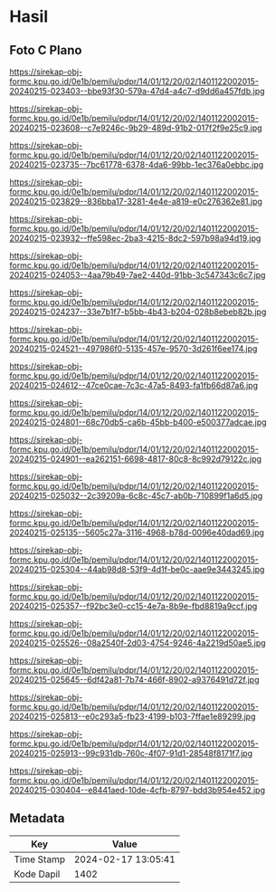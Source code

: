 # Hasil

## Foto C Plano

https://sirekap-obj-formc.kpu.go.id/0e1b/pemilu/pdpr/14/01/12/20/02/1401122002015-20240215-023403--bbe93f30-579a-47d4-a4c7-d9dd6a457fdb.jpg

https://sirekap-obj-formc.kpu.go.id/0e1b/pemilu/pdpr/14/01/12/20/02/1401122002015-20240215-023608--c7e9246c-9b29-489d-91b2-017f2f9e25c9.jpg

https://sirekap-obj-formc.kpu.go.id/0e1b/pemilu/pdpr/14/01/12/20/02/1401122002015-20240215-023735--7bc61778-6378-4da6-99bb-1ec376a0ebbc.jpg

https://sirekap-obj-formc.kpu.go.id/0e1b/pemilu/pdpr/14/01/12/20/02/1401122002015-20240215-023829--836bba17-3281-4e4e-a819-e0c276362e81.jpg

https://sirekap-obj-formc.kpu.go.id/0e1b/pemilu/pdpr/14/01/12/20/02/1401122002015-20240215-023932--ffe598ec-2ba3-4215-8dc2-597b98a94d19.jpg

https://sirekap-obj-formc.kpu.go.id/0e1b/pemilu/pdpr/14/01/12/20/02/1401122002015-20240215-024053--4aa79b49-7ae2-440d-91bb-3c547343c6c7.jpg

https://sirekap-obj-formc.kpu.go.id/0e1b/pemilu/pdpr/14/01/12/20/02/1401122002015-20240215-024237--33e7b1f7-b5bb-4b43-b204-028b8ebeb82b.jpg

https://sirekap-obj-formc.kpu.go.id/0e1b/pemilu/pdpr/14/01/12/20/02/1401122002015-20240215-024521--497986f0-5135-457e-9570-3d261f6ee174.jpg

https://sirekap-obj-formc.kpu.go.id/0e1b/pemilu/pdpr/14/01/12/20/02/1401122002015-20240215-024612--47ce0cae-7c3c-47a5-8493-fa1fb66d87a6.jpg

https://sirekap-obj-formc.kpu.go.id/0e1b/pemilu/pdpr/14/01/12/20/02/1401122002015-20240215-024801--68c70db5-ca6b-45bb-b400-e500377adcae.jpg

https://sirekap-obj-formc.kpu.go.id/0e1b/pemilu/pdpr/14/01/12/20/02/1401122002015-20240215-024901--ea262151-6698-4817-80c8-8c992d79122c.jpg

https://sirekap-obj-formc.kpu.go.id/0e1b/pemilu/pdpr/14/01/12/20/02/1401122002015-20240215-025032--2c39209a-6c8c-45c7-ab0b-710899f1a6d5.jpg

https://sirekap-obj-formc.kpu.go.id/0e1b/pemilu/pdpr/14/01/12/20/02/1401122002015-20240215-025135--5605c27a-3116-4968-b78d-0096e40dad69.jpg

https://sirekap-obj-formc.kpu.go.id/0e1b/pemilu/pdpr/14/01/12/20/02/1401122002015-20240215-025304--44ab98d8-53f9-4d1f-be0c-aae9e3443245.jpg

https://sirekap-obj-formc.kpu.go.id/0e1b/pemilu/pdpr/14/01/12/20/02/1401122002015-20240215-025357--f92bc3e0-cc15-4e7a-8b9e-fbd8819a9ccf.jpg

https://sirekap-obj-formc.kpu.go.id/0e1b/pemilu/pdpr/14/01/12/20/02/1401122002015-20240215-025526--08a2540f-2d03-4754-9246-4a2219d50ae5.jpg

https://sirekap-obj-formc.kpu.go.id/0e1b/pemilu/pdpr/14/01/12/20/02/1401122002015-20240215-025645--6df42a81-7b74-466f-8902-a9376491d72f.jpg

https://sirekap-obj-formc.kpu.go.id/0e1b/pemilu/pdpr/14/01/12/20/02/1401122002015-20240215-025813--e0c293a5-fb23-4199-b103-7ffae1e89299.jpg

https://sirekap-obj-formc.kpu.go.id/0e1b/pemilu/pdpr/14/01/12/20/02/1401122002015-20240215-025913--99c931db-760c-4f07-91d1-28548f8171f7.jpg

https://sirekap-obj-formc.kpu.go.id/0e1b/pemilu/pdpr/14/01/12/20/02/1401122002015-20240215-030404--e8441aed-10de-4cfb-8797-bdd3b954e452.jpg


## Metadata

| Key        | Value               |
| ---------- | ------------------- |
| Time Stamp | 2024-02-17 13:05:41 |
| Kode Dapil | 1402                |



